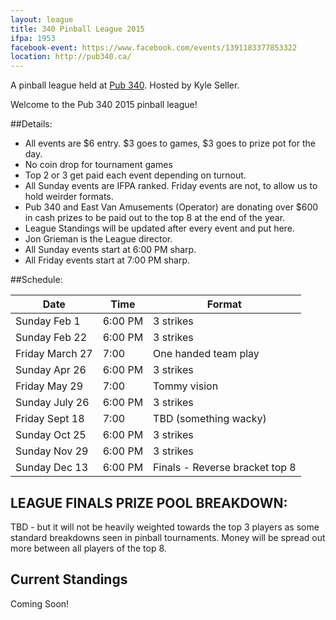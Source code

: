```yaml
---
layout: league
title: 340 Pinball League 2015
ifpa: 1953
facebook-event: https://www.facebook.com/events/1391183377853322
location: http://pub340.ca/
---
```


<p class="message">
   A pinball league held at <a href="http://pub340.ca/pinball-2/">Pub 340</a>. Hosted by Kyle Seller. 
</p>

Welcome to the Pub 340 2015 pinball league!

##Details:

- All events are $6 entry. $3 goes to games, $3 goes to prize pot for the day. 
- No coin drop for tournament games
- Top 2 or 3 get paid each event depending on turnout.
- All Sunday events are IFPA ranked. Friday events are not, to allow us to hold weirder formats.
- Pub 340 and East Van Amusements (Operator) are donating over $600 in cash prizes to be paid out to the top 8 at the end of the year.
- League Standings will be updated after every event and put here.
- Jon Grieman is the League director.
- All Sunday events start at 6:00 PM sharp. 
- All Friday events start at 7:00 PM sharp.

##Schedule:

| Date | Time | Format 
| ---- | ---- | -----
| Sunday Feb 1 |6:00 PM| 3 strikes
| Sunday Feb 22 |6:00 PM| 3 strikes 
| Friday March 27 |7:00| One handed team play 
| Sunday Apr 26 |6:00 PM| 3 strikes 
| Friday May 29 |7:00| Tommy vision 
| Sunday July 26 |6:00 PM| 3 strikes 
| Friday Sept 18 |7:00| TBD (something wacky)
| Sunday Oct 25 |6:00 PM| 3 strikes 
| Sunday Nov 29 |6:00 PM| 3 strikes 
| Sunday Dec 13 |6:00 PM| Finals - Reverse bracket top 8

## LEAGUE FINALS PRIZE POOL BREAKDOWN:
TBD - but it will not be heavily weighted towards the top 3 players as some standard breakdowns seen in pinball tournaments. Money will be spread out more between all players of the top 8.

## Current Standings

Coming Soon!
